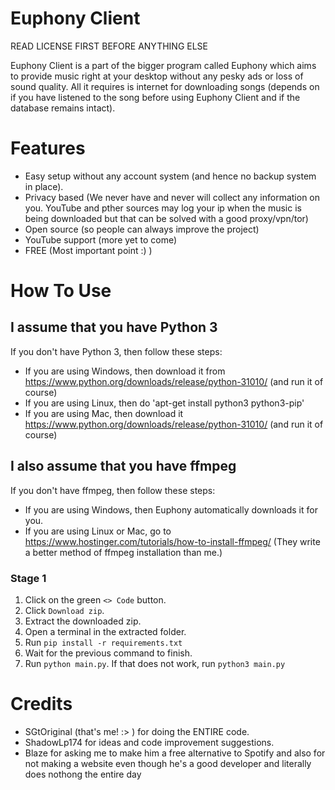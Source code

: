# Euphony Client

READ LICENSE FIRST BEFORE ANYTHING ELSE

Euphony Client is a part of the bigger program called Euphony which aims to provide music right at your desktop without any pesky ads or loss of sound quality. All it requires is internet for downloading songs (depends on if you have listened to the song before using Euphony Client and if the database remains intact).

# Features
* Easy setup without any account system (and hence no backup system in place).
* Privacy based (We never have and never will collect any information on you. YouTube and pther sources may log your ip when the music is being downloaded but that can be solved with a good proxy/vpn/tor)
* Open source (so people can always improve the project)
* YouTube support (more yet to come)
* FREE (Most important point :) )

# How To Use
## I assume that you have Python 3 ##
If you don't have Python 3, then follow these steps:

* If you are using Windows, then download it from https://www.python.org/downloads/release/python-31010/ (and run it of course)
* If you are using Linux, then do 'apt-get install python3 python3-pip'
* If you are using Mac, then download it https://www.python.org/downloads/release/python-31010/ (and run it of course)

## I also assume that you have ffmpeg ##
If you don't have ffmpeg, then follow these steps:

* If you are using Windows, then Euphony automatically downloads it for you.
* If you are using Linux or Mac, go to https://www.hostinger.com/tutorials/how-to-install-ffmpeg/ (They write a better method of ffmpeg installation than me.)

### Stage 1 ###

1. Click on the green `<> Code` button.
2. Click `Download zip`.
3. Extract the downloaded zip.
4. Open a terminal in the extracted folder.
5. Run `pip install -r requirements.txt`
6. Wait for the previous command to finish.
7. Run `python main.py`. If that does not work, run `python3 main.py`

# Credits #
* SGtOriginal (that's me! :> ) for doing the ENTIRE code.
* ShadowLp174 for ideas and code improvement suggestions.
* Blaze for asking me to make him a free alternative to Spotify and also for not making a website even though he's a good developer and literally does nothong the entire day
